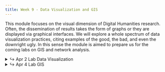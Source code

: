 ```yaml
---
title: Week 9 - Data Visualization and GIS
---
```

This module focuses on the visual dimension of Digital Humanities research. Often, the dissemination of results takes the form of graphs or they are displayed via graphical interfaces. We will explore a whole spectrum of data visualization practices, citing examples of the good, the bad, and even the downright ugly. In this sense the module is aimed to prepare us for the coming labs on GIS and network analysis.

<details>
  <summary class="session-summary">
    <span class="arrow">↪</span>
    <span class="date-label">Apr 2</span>
    <span class="label label-red">Lab</span>
    <span class="session-title">Data Visualization</span>
  </summary>
  <div markdown="1">
- [slides](#)
- [reading](#)
  - http://www.visualcomplexity.com/vc/
  - [Rosenberg, Daniel. “Against Infographics.”](https://app.perusall.com/courses/introdh24/against-infographics) _Art Journal_, vol. 74, no. 4, Oct. 2015, pp. 38–57.
  - [Walker Rettberg, Jill. “Ways of Knowing with Data Visualizations.”](https://app.perusall.com/courses/introdh24/ways-of-knowing-with-data-visualizations) _Data Visualization in Society_, edited by Martin Engebretsen and Helen Kennedy, Amsterdam University Press, 2020, pp. 35–48.



</div>
</details>

<details>
  <summary class="session-summary">
    <span class="arrow">↪</span>
    <span class="date-label">Apr 4</span>
    <span class="label label-red">Lab</span>
    <span class="session-title">GIS</span>
  </summary>
  <div markdown="1">
    - [Slides](#)
    - Reflection:
      - [Monmonier, Mark S. “Chapter 11. Data Maps: A Thicket of Thorny Choices.”](https://app.perusall.com/courses/introdh24/monmonier_2018_chapter-11) How to Lie with Maps, Third edition, The University of Chicago Press, 2018, pp. 153–78.
      - **Post your reflection in the** <a href="https://introtodh--spring2024.slack.com/archives/C06F1KS1ULT" style="color: #ee6374;">**#reflections** </a>**channel on Slack** <a style="color: #ee6374;">**before 9am on the day of our class.**</a>


  </div>
</details>